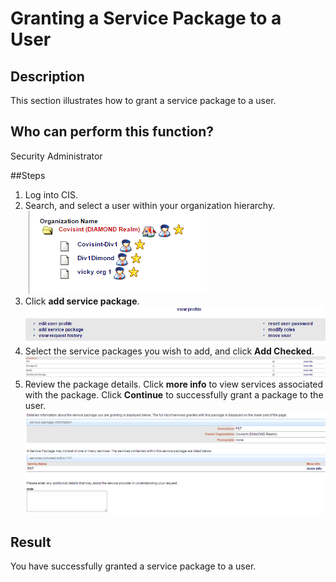 # Granting a Service Package to a User

## Description
This section illustrates how to grant a service package to a user.

## Who can perform this function?
Security Administrator

##Steps
1. Log into CIS.
2. Search, and select a user within your organization hierarchy.   
![](gspo-2.png)
3. Click **add service package**.
![](gpu-3.png)
4. Select the service packages you wish to add, and click **Add Checked**.
![](gpu-4.png)
5. Review the package details. Click **more info** to view services associated with the package. Click **Continue** to successfully grant a package to the user.
![](gpu-5.png)

## Result
You have successfully granted a service package to a user.

